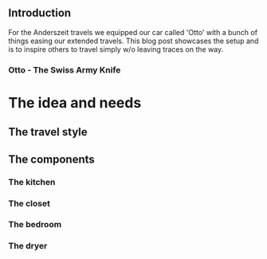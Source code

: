 ## Introduction
For the Anderszeit travels we equipped our car called 'Otto' with a bunch of things easing our extended travels. This blog post showcases the setup and is to inspire others to travel simply w/o leaving traces on the way.


### Otto - The Swiss Army Knife


# The idea and needs
## The travel style

## The components

### The kitchen

### The closet

### The bedroom

### The dryer
